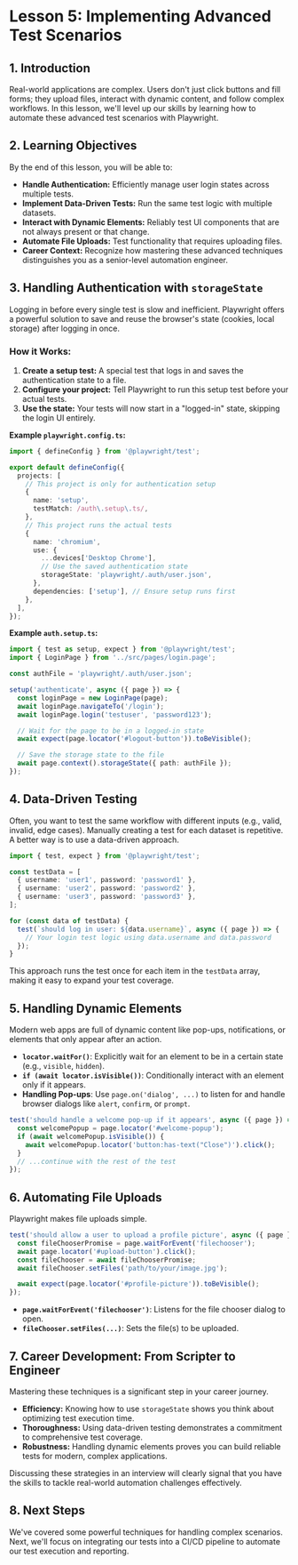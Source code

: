 # Lesson 5: Implementing Advanced Test Scenarios

## 1. Introduction

Real-world applications are complex. Users don't just click buttons and fill forms; they upload files, interact with dynamic content, and follow complex workflows. In this lesson, we'll level up our skills by learning how to automate these advanced test scenarios with Playwright.

## 2. Learning Objectives

By the end of this lesson, you will be able to:

-   **Handle Authentication:** Efficiently manage user login states across multiple tests.
-   **Implement Data-Driven Tests:** Run the same test logic with multiple datasets.
-   **Interact with Dynamic Elements:** Reliably test UI components that are not always present or that change.
-   **Automate File Uploads:** Test functionality that requires uploading files.
-   **Career Context:** Recognize how mastering these advanced techniques distinguishes you as a senior-level automation engineer.

## 3. Handling Authentication with `storageState`

Logging in before every single test is slow and inefficient. Playwright offers a powerful solution to save and reuse the browser's state (cookies, local storage) after logging in once.

### How it Works:

1.  **Create a setup test:** A special test that logs in and saves the authentication state to a file.
2.  **Configure your project:** Tell Playwright to run this setup test before your actual tests.
3.  **Use the state:** Your tests will now start in a "logged-in" state, skipping the login UI entirely.

**Example `playwright.config.ts`:**

```typescript
import { defineConfig } from '@playwright/test';

export default defineConfig({
  projects: [
    // This project is only for authentication setup
    {
      name: 'setup',
      testMatch: /auth\.setup\.ts/,
    },
    // This project runs the actual tests
    {
      name: 'chromium',
      use: {
        ...devices['Desktop Chrome'],
        // Use the saved authentication state
        storageState: 'playwright/.auth/user.json',
      },
      dependencies: ['setup'], // Ensure setup runs first
    },
  ],
});
```

**Example `auth.setup.ts`:**

```typescript
import { test as setup, expect } from '@playwright/test';
import { LoginPage } from '../src/pages/login.page';

const authFile = 'playwright/.auth/user.json';

setup('authenticate', async ({ page }) => {
  const loginPage = new LoginPage(page);
  await loginPage.navigateTo('/login');
  await loginPage.login('testuser', 'password123');

  // Wait for the page to be in a logged-in state
  await expect(page.locator('#logout-button')).toBeVisible();

  // Save the storage state to the file
  await page.context().storageState({ path: authFile });
});
```

## 4. Data-Driven Testing

Often, you want to test the same workflow with different inputs (e.g., valid, invalid, edge cases). Manually creating a test for each dataset is repetitive. A better way is to use a data-driven approach.

```typescript
import { test, expect } from '@playwright/test';

const testData = [
  { username: 'user1', password: 'password1' },
  { username: 'user2', password: 'password2' },
  { username: 'user3', password: 'password3' },
];

for (const data of testData) {
  test(`should log in user: ${data.username}`, async ({ page }) => {
    // Your login test logic using data.username and data.password
  });
}
```
This approach runs the test once for each item in the `testData` array, making it easy to expand your test coverage.

## 5. Handling Dynamic Elements

Modern web apps are full of dynamic content like pop-ups, notifications, or elements that only appear after an action.

- **`locator.waitFor()`**: Explicitly wait for an element to be in a certain state (e.g., `visible`, `hidden`).
- **`if (await locator.isVisible())`**: Conditionally interact with an element only if it appears.
- **Handling Pop-ups**: Use `page.on('dialog', ...)` to listen for and handle browser dialogs like `alert`, `confirm`, or `prompt`.

```typescript
test('should handle a welcome pop-up if it appears', async ({ page }) => {
  const welcomePopup = page.locator('#welcome-popup');
  if (await welcomePopup.isVisible()) {
    await welcomePopup.locator('button:has-text("Close")').click();
  }
  // ...continue with the rest of the test
});
```

## 6. Automating File Uploads

Playwright makes file uploads simple.

```typescript
test('should allow a user to upload a profile picture', async ({ page }) => {
  const fileChooserPromise = page.waitForEvent('filechooser');
  await page.locator('#upload-button').click();
  const fileChooser = await fileChooserPromise;
  await fileChooser.setFiles('path/to/your/image.jpg');

  await expect(page.locator('#profile-picture')).toBeVisible();
});
```
- **`page.waitForEvent('filechooser')`**: Listens for the file chooser dialog to open.
- **`fileChooser.setFiles(...)`**: Sets the file(s) to be uploaded.

## 7. Career Development: From Scripter to Engineer

Mastering these techniques is a significant step in your career journey.
- **Efficiency:** Knowing how to use `storageState` shows you think about optimizing test execution time.
- **Thoroughness:** Using data-driven testing demonstrates a commitment to comprehensive test coverage.
- **Robustness:** Handling dynamic elements proves you can build reliable tests for modern, complex applications.

Discussing these strategies in an interview will clearly signal that you have the skills to tackle real-world automation challenges effectively.

## 8. Next Steps

We've covered some powerful techniques for handling complex scenarios. Next, we'll focus on integrating our tests into a CI/CD pipeline to automate our test execution and reporting.
